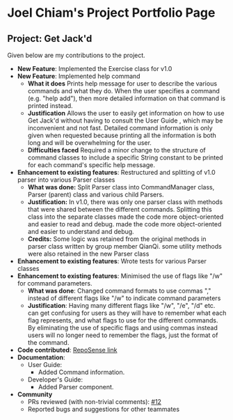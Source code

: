 # Joel Chiam's Project Portfolio Page

## Project: Get Jack'd

Given below are my contributions to the project.

- **New Feature**: Implemented the Exercise class for v1.0
- **New Feature**: Implemented help command
  - **What it does** Prints help message for user to describe the various commands and what they do. When the user
  specifies a command (e.g. "help add"), then more detailed information on that command is printed instead.
  - **Justification** Allows the user to easily get information on how to use Get Jack'd without having to consult the User Guide
  , which may be inconvenient and not fast. Detailed command information is only given when requested because printing all the information
  is both long and will be overwhelming for the user.
  - **Difficulties faced** Required a minor change to the structure of command classes to include a specific String constant to be printed 
  for each command's specific help message.
- **Enhancement to existing features**: Restructured and splitting of v1.0 parser into various Parser classes
    - **What was done:** Split Parser class into CommandManager class, Parser (parent) class and various child Parsers.
    - **Justification:** In v1.0, there was only one parser class with methods that were shared between the different commands.
    Splitting this class into the separate classes made the code more object-oriented and easier to read and debug.
    made the code more object-oriented and easier to understand and debug. 
    - **Credits:** Some logic was retained from the original methods in parser class written by group member QianQi. 
    some utility methods were also retained in the new Parser class
- **Enhancement to existing features**: Wrote tests for various Parser classes
- **Enhancement to existing features**: Minimised the use of flags like "/w" for command parameters.
  - **What was done**: Changed command formats to use commas "," instead of different flags like "/w" to indicate command parameters
  - **Justification**: Having many different flags like "/w", "/e", "/d" etc. can get confusing for users as they will have to remember 
  what each flag represents, and what flags to use for the different commands. By eliminating the use of specific flags and using commas instead
  users will no longer need to remember the flags, just the format of the command.
- **Code contributed**: [RepoSense link](https://nus-cs2113-ay2122s1.github.io/tp-dashboard/?search=&sort=groupTitle&sortWithin=title&timeframe=commit&mergegroup=&groupSelect=groupByRepos&breakdown=true&checkedFileTypes=docs~functional-code~test-code~other&since=2021-09-25&tabOpen=true&tabType=authorship&tabAuthor=JMattChiam&tabRepo=AY2122S1-CS2113T-F12-2%2Ftp%5Bmaster%5D&authorshipIsMergeGroup=false&authorshipFileTypes=docs~functional-code~test-code&authorshipIsBinaryFileTypeChecked=false)
- **Documentation**: 
  - User Guide:
    - Added Command information.
  - Developer's Guide:
    - Added Parser component.
- **Community**
  - PRs reviewed (with non-trivial comments): [#12](https://github.com/AY2122S1-CS2113T-F12-2/tp/pull/12)
  - Reported bugs and suggestions for other teammates